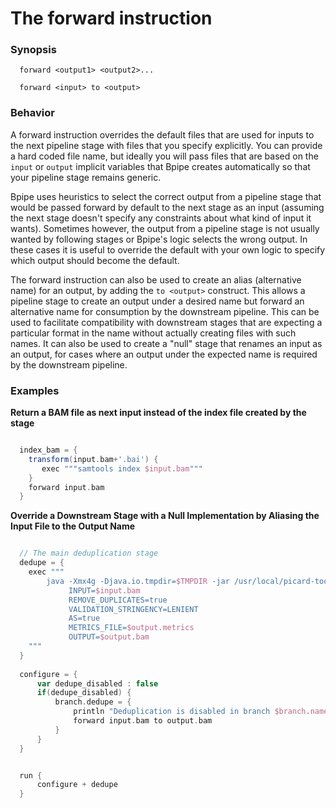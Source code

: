 # The forward instruction

### Synopsis

    
    
      forward <output1> <output2>...
    
      forward <input> to <output>
  

### Behavior

A forward instruction overrides the default files that are used for inputs to
the next pipeline stage with files that you specify explicitly. You can provide
a hard coded file name, but ideally you will pass files that are based on the
`input` or `output` implicit variables that Bpipe creates automatically so that
your pipeline stage remains generic. 

Bpipe uses heuristics to select the correct output from a pipeline stage that
would be passed forward by default to the next stage as an input (assuming the
next stage doesn't specify any constraints about what kind of input it
wants).  Sometimes however, the output from a pipeline stage is not
usually wanted by following stages or Bpipe's logic selects the wrong output.
In these cases it is useful to override the default with your own logic to
specify which output should become the default.

The forward instruction can also be used to create an alias (alternative name) for 
an output, by adding the `to <output>` construct. This allows a pipeline stage to
create an output under a desired name but forward an alternative name for 
consumption by the downstream pipeline. This can be used to facilitate compatibility
with downstream stages that are expecting a particular format in the name without
actually creating files with such names. It can also be used to create a "null" 
stage that renames an input as an output, for cases where an output under the 
expected name is required by the downstream pipeline.


### Examples

**Return a BAM file as next input instead of the index file created by the stage**
```groovy 

  index_bam = {
    transform(input.bam+'.bai') {
       exec """samtools index $input.bam"""
    }
    forward input.bam
  }
```

**Override a Downstream Stage with a Null Implementation by Aliasing the Input File to the Output Name**
```groovy

  // The main deduplication stage
  dedupe = {
    exec """
        java -Xmx4g -Djava.io.tmpdir=$TMPDIR -jar /usr/local/picard-tools/lib/MarkDuplicates.jar
             INPUT=$input.bam 
             REMOVE_DUPLICATES=true 
             VALIDATION_STRINGENCY=LENIENT 
             AS=true 
             METRICS_FILE=$output.metrics
             OUTPUT=$output.bam
    """
  }
  
  configure = {
      var dedupe_disabled : false
      if(dedupe_disabled) {
          branch.dedupe = {
              println "Deduplication is disabled in branch $branch.name"
              forward input.bam to output.bam
          }
      }
  }


  run { 
      configure + dedupe
  }
```
